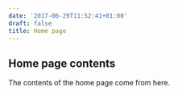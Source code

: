 ```yaml
---
date: '2017-06-29T11:52:41+01:00'
draft: false
title: Home page
---
```


## Home page contents

The contents of the home page come from here.
